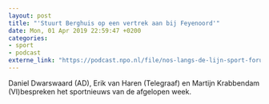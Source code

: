 ```yaml
---
layout: post
title: "'Stuurt Berghuis op een vertrek aan bij Feyenoord'"
date: Mon, 01 Apr 2019 22:59:47 +0200
categories: 
- sport 
- podcast 
externe_link: "https://podcast.npo.nl/file/nos-langs-de-lijn-sport-forum/4980/content.omroep.nl/portal/podcast/nporadio1/nos-langs-de-lijn-sport-forum/2019/04/nporadio1_nos-langs-de-lijn-sport-forum_20190401_sportforum-stuurt-berghuis-op-een-vertrek-aan-bij-feyenoord_70GDAU.mp3"
---
```


Daniel Dwarswaard (AD), Erik van Haren (Telegraaf) en Martijn Krabbendam (VI)bespreken het sportnieuws van de afgelopen week.
